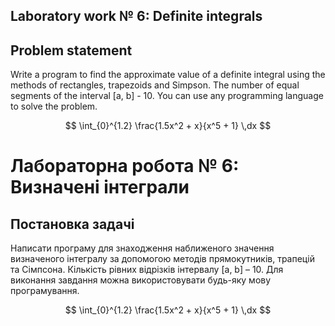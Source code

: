 ## Laboratory work № 6: Definite integrals

## Problem statement

Write a program to find the approximate value of a definite integral using the methods of rectangles, trapezoids and Simpson. The number of equal segments of the interval [a, b] - 10.
You can use any programming language to solve the problem.

$$
\int_{0}^{1.2} \frac{1.5x^2 + x}{x^5 + 1} \,dx
$$

# Лабораторна робота № 6: Визначені інтеграли

## Постановка задачі

Написати програму для знаходження наближеного значення визначеного інтегралу за допомогою методів прямокутників, трапецій та Сімпсона. Кількість рівних відрізків інтервалу [a, b] – 10.
Для виконання завдання можна використовувати будь-яку мову програмування.

$$
\int_{0}^{1.2} \frac{1.5x^2 + x}{x^5 + 1} \,dx
$$
